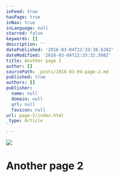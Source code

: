 ```yaml
---
inFeed: true
hasPage: true
inNav: true
inLanguage: null
starred: false
keywords: []
description: ''
datePublished: '2016-03-04T22:33:38.628Z'
dateModified: '2016-03-04T22:33:32.508Z'
title: Another page 2
author: []
sourcePath: _posts/2016-03-04-page-2.md
published: true
authors: []
publisher:
  name: null
  domain: null
  url: null
  favicon: null
url: page-2/index.html
_type: Article

---
```

![](https://s3-us-west-2.amazonaws.com/the-grid-img/p/d820dca2b30bd7e3afd86fe2eca83df748b5adcc.jpg)

# Another page 2